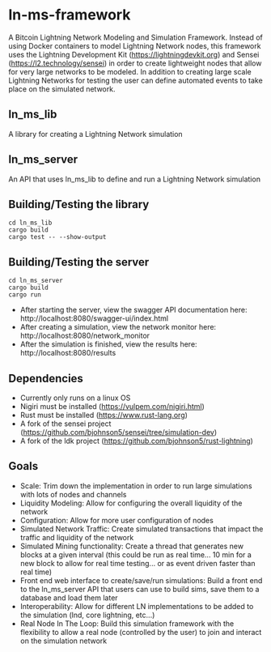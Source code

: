 # ln-ms-framework
A Bitcoin Lightning Network Modeling and Simulation Framework.
Instead of using Docker containers to model Lightning Network nodes, this framework uses the Lightning Development Kit (https://lightningdevkit.org) and Sensei (https://l2.technology/sensei) in order to create lightweight nodes that allow for very large networks to be modeled. In addition to creating large scale Lightning Networks for testing the user can define automated events to take place on the simulated network.

## ln_ms_lib
A library for creating a Lightning Network simulation

## ln_ms_server
An API that uses ln_ms_lib to define and run a Lightning Network simulation

## Building/Testing the library
```
cd ln_ms_lib
cargo build
cargo test -- --show-output
```

## Building/Testing the server
```
cd ln_ms_server
cargo build
cargo run
```
- After starting the server, view the swagger API documentation here: http://localhost:8080/swagger-ui/index.html
- After creating a simulation, view the network monitor here: http://localhost:8080/network_monitor
- After the simulation is finished, view the results here: http://localhost:8080/results

## Dependencies
- Currently only runs on a linux OS
- Nigiri must be installed (https://vulpem.com/nigiri.html)
- Rust must be installed (https://www.rust-lang.org)
- A fork of the sensei project (https://github.com/bjohnson5/sensei/tree/simulation-dev)
- A fork of the ldk project (https://github.com/bjohnson5/rust-lightning)

## Goals
- Scale: Trim down the implementation in order to run large simulations with lots of nodes and channels
- Liquidity Modeling: Allow for configuring the overall liquidity of the network
- Configuration: Allow for more user configuration of nodes
- Simulated Network Traffic: Create simulated transactions that impact the traffic and liquidity of the network
- Simulated Mining functionality: Create a thread that generates new blocks at a given interval (this could be run as real time... 10 min for a new block to allow for real time testing... or as event driven faster than real time)
- Front end web interface to create/save/run simulations: Build a front end to the ln_ms_server API that users can use to build sims, save them to a database and load them later
- Interoperability: Allow for different LN implementations to be added to the simulation (lnd, core lightning, etc...)
- Real Node In The Loop: Build this simulation framework with the flexibility to allow a real node (controlled by the user) to join and interact on the simulation network